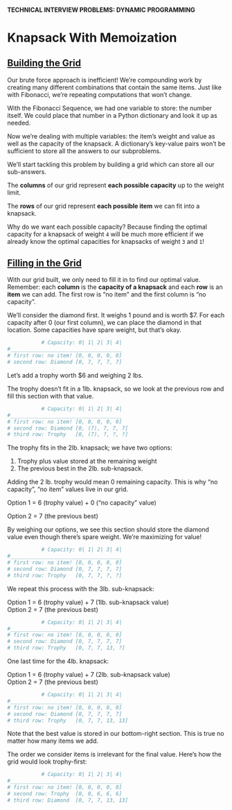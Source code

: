 #### TECHNICAL INTERVIEW PROBLEMS: DYNAMIC PROGRAMMING

# Knapsack With Memoization

## [Building the Grid](https://www.codecademy.com/courses/technical-interview-practice-python/lessons/tip-dynamic-programming/exercises/dynamic-programming-memo-knapsack-i)

Our brute force approach is inefficient! 
We’re compounding work by creating many different combinations that contain the same items. 
Just like with Fibonacci, we’re repeating computations that won’t change.

With the Fibonacci Sequence, we had one variable to store: the number itself. 
We could place that number in a Python dictionary and look it up as needed.

Now we’re dealing with multiple variables: the item’s weight and value as well as the capacity of the knapsack. 
A dictionary’s key-value pairs won’t be sufficient to store all the answers to our subproblems.

We’ll start tackling this problem by building a grid which can store all our sub-answers.

The **columns** of our grid represent **each possible capacity** up to the weight limit.

The **rows** of our grid represent **each possible item** we can fit into a knapsack.

Why do we want each possible capacity? 
Because finding the optimal capacity for a knapsack of weight `4` will be much more efficient if we already know the optimal capacities for knapsacks of weight `3` and `1`!

## [Filling in the Grid](https://www.codecademy.com/courses/technical-interview-practice-python/lessons/tip-dynamic-programming/exercises/dynamic-programming-memo-knapsack-ii)

With our grid built, we only need to fill it in to find our optimal value. 
Remember: each **column** is the **capacity of a knapsack** and each **row** is an **item** we can add. 
The first row is “no item” and the first column is “no capacity”.

We’ll consider the diamond first. 
It weighs 1 pound and is worth $7. For each capacity after 0 (our first column), we can place the diamond in that location. 
Some capacities have spare weight, but that’s okay.
```python
           # Capacity: 0| 1| 2| 3| 4|
#____________________________________
# first row: no item! [0, 0, 0, 0, 0]
# second row: Diamond [0, 7, 7, 7, 7]
```
Let’s add a trophy worth $6 and weighing 2 lbs.

The trophy doesn’t fit in a 1lb. knapsack, so we look at the previous row and fill this section with that value.
```python
           # Capacity: 0| 1| 2| 3| 4|
#____________________________________
# first row: no item! [0, 0, 0, 0, 0]
# second row: Diamond [0, (7), 7, 7, 7]
# third row: Trophy   [0, (7), ?, ?, ?]
```
The trophy fits in the 2lb. knapsack; we have two options:
1. Trophy plus value stored at the remaining weight
2. The previous best in the 2lb. sub-knapsack.

Adding the 2 lb. trophy would mean 0 remaining capacity. 
This is why “no capacity”, “no item” values live in our grid.

Option 1 = 6 (trophy value) + 0 (“no capacity” value)

Option 2 = 7 (the previous best)

By weighing our options, we see this section should store the diamond value even though there’s spare weight. 
We’re maximizing for value!
```python
           # Capacity: 0| 1| 2| 3| 4|
#____________________________________
# first row: no item! [0, 0, 0, 0, 0]
# second row: Diamond [0, 7, 7, 7, 7]
# third row: Trophy   [0, 7, 7, ?, ?]
```
We repeat this process with the 3lb. sub-knapsack:

Option 1 = 6 (trophy value) + 7 (1lb. sub-knapsack value)  
Option 2 = 7 (the previous best)
```python
           # Capacity: 0| 1| 2| 3| 4|
#____________________________________
# first row: no item! [0, 0, 0, 0, 0]
# second row: Diamond [0, 7, 7, 7, 7]
# third row: Trophy   [0, 7, 7, 13, ?]
```
One last time for the 4lb. knapsack:

Option 1 = 6 (trophy value) + 7 (2lb. sub-knapsack value)  
Option 2 = 7 (the previous best)
```python
           # Capacity: 0| 1| 2| 3| 4|
#____________________________________
# first row: no item! [0, 0, 0, 0, 0]
# second row: Diamond [0, 7, 7, 7, 7]
# third row: Trophy   [0, 7, 7, 13, 13]
```
Note that the best value is stored in our bottom-right section. 
This is true no matter how many items we add.

The order we consider items is irrelevant for the final value. 
Here’s how the grid would look trophy-first:
```python
           # Capacity: 0| 1| 2| 3| 4|
#____________________________________
# first row: no item! [0, 0, 0, 0, 0]
# second row: Trophy  [0, 0, 6, 6, 6]
# third row: Diamond  [0, 7, 7, 13, 13]
```
